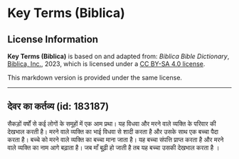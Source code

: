 # Key Terms (Biblica)

## License Information

**Key Terms (Biblica)** is based on and adapted from: _Biblica Bible Dictionary_, [Biblica, Inc.](https://www.biblica.com/), 2023, which is licensed under a [CC BY-SA 4.0 license](https://creativecommons.org/licenses/by-sa/4.0/legalcode.en).

This markdown version is provided under the same license.



--------------------------------

## देवर का कर्तव्य (id: 183187)

सैकड़ों वर्षों से कई लोगों के समूहों में एक आम प्रथा। यह विधवा और मरने वाले व्यक्ति के परिवार की देखभाल करती है। मरने वाले व्यक्ति का भाई विधवा से शादी करता है और उसके साथ एक बच्चा पैदा करता है। बच्चे को मरने वाले व्यक्ति का बच्चा माना जाता है। यह बच्चा संपत्ति प्राप्त करता है और मरने वाले व्यक्ति का नाम आगे बढ़ाता है। जब माँ बूढ़ी हो जाती है तब यह बच्चा उसकी देखभाल करता है ।


